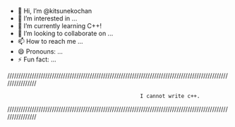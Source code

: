 - 👋 Hi, I’m @kitsunekochan
- 👀 I’m interested in ...
- 🌱 I’m currently learning C++!
- 💞️ I’m looking to collaborate on ...
- 📫 How to reach me ...
- 😄 Pronouns: ...
- ⚡ Fun fact: ...

////////////////////////////////////////////////////////////////////////////////////////////////////////////////



                                              I cannot write c++.



////////////////////////////////////////////////////////////////////////////////////////////////////////////////

<!---
kitsunekochan/kitsunekochan is a ✨ special ✨ repository because its `README.md` (this file) appears on your GitHub profile.
You can click the Preview link to take a look at your changes.
--->
